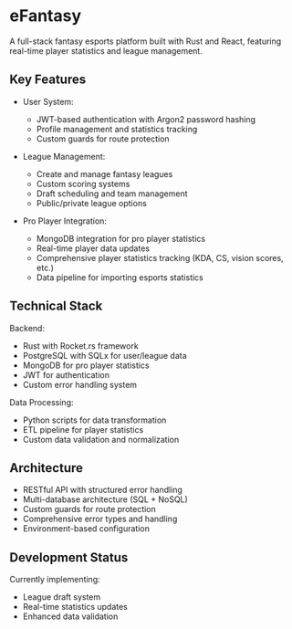 # eFantasy
A full-stack fantasy esports platform built with Rust and React, featuring real-time player statistics and league management.

## Key Features
- User System:
  * JWT-based authentication with Argon2 password hashing
  * Profile management and statistics tracking
  * Custom guards for route protection

- League Management:
  * Create and manage fantasy leagues
  * Custom scoring systems
  * Draft scheduling and team management
  * Public/private league options

- Pro Player Integration:
  * MongoDB integration for pro player statistics
  * Real-time player data updates
  * Comprehensive player statistics tracking (KDA, CS, vision scores, etc.)
  * Data pipeline for importing esports statistics

## Technical Stack
Backend:
- Rust with Rocket.rs framework
- PostgreSQL with SQLx for user/league data
- MongoDB for pro player statistics
- JWT for authentication
- Custom error handling system

Data Processing:
- Python scripts for data transformation
- ETL pipeline for player statistics
- Custom data validation and normalization

## Architecture
- RESTful API with structured error handling
- Multi-database architecture (SQL + NoSQL)
- Custom guards for route protection
- Comprehensive error types and handling
- Environment-based configuration

## Development Status
Currently implementing:
- League draft system
- Real-time statistics updates
- Enhanced data validation